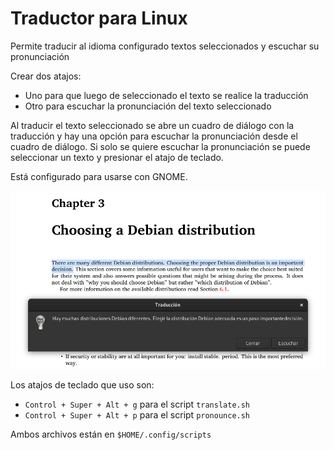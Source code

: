 # Traductor para Linux

Permite traducir al idioma configurado textos seleccionados y escuchar su pronunciación

Crear dos atajos:
- Uno para que luego de seleccionado el texto se realice la traducción
- Otro para escuchar la pronunciación del texto seleccionado

Al traducir el texto seleccionado se abre un cuadro de diálogo con la traducción y hay una opción para escuchar la pronunciación desde el cuadro de diálogo. Si solo se quiere escuchar la pronunciación se puede seleccionar un texto y presionar el atajo de teclado.

Está configurado para usarse con GNOME.

![tradu](./tradu.png)

Los atajos de teclado que uso son:
- `Control + Super + Alt + g` para el script `translate.sh`
- `Control + Super + Alt + p` para el script `pronounce.sh`

Ambos archivos están en `$HOME/.config/scripts`
